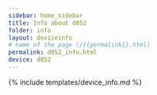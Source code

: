 ```yaml
---
sidebar: home_sidebar
title: Info about d852
folder: info
layout: deviceinfo
# name of the page (/{{permalink}}.html)
permalink: d852_info.html
device: d852
---
```

{% include templates/device_info.md %}
